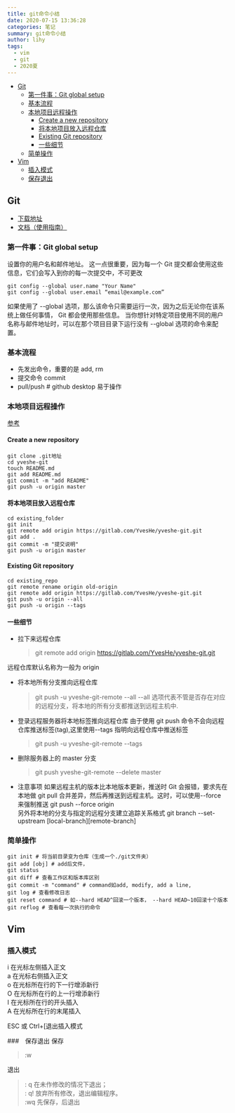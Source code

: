 ```yaml
---
title: git命令小结
date: 2020-07-15 13:36:28
categories: 笔记
summary: git命令小结
author: lihy
tags: 
  - vim
  - git
  - 2020夏
---
```


<!-- TOC -->

- [Git](#git)
    - [第一件事：Git global setup](#第一件事git-global-setup)
    - [基本流程](#基本流程)
    - [本地项目远程操作](#本地项目远程操作)
        - [Create a new repository](#create-a-new-repository)
        - [将本地项目放入远程仓库](#将本地项目放入远程仓库)
        - [Existing Git repository](#existing-git-repository)
        - [一些细节](#一些细节)
    - [简单操作](#简单操作)
- [Vim](#vim)
    - [插入模式](#插入模式)
    - [保存退出](#保存退出)

<!-- /TOC -->

## Git

- [下载地址](https://git-scm.com/)
- [文档（使用指南）](https://git-scm.com/book/en/v2)

### 第一件事：Git global setup

设置你的用户名和邮件地址。 这一点很重要，因为每一个 Git 提交都会使用这些信息，它们会写入到你的每一次提交中，不可更改

    git config --global user.name "Your Name"
    git config --global user.email “email@example.com”

如果使用了 --global 选项，那么该命令只需要运行一次，因为之后无论你在该系统上做任何事情， Git 都会使用那些信息。 当你想针对特定项目使用不同的用户名称与邮件地址时，可以在那个项目目录下运行没有 --global 选项的命令来配置。

### 基本流程

- 先发出命令，重要的是 add, rm
- 提交命令 commit
- pull/push # github desktop 易于操作

### 本地项目远程操作

[参考](https://blog.csdn.net/u011479200/article/details/81230083)

#### Create a new repository

    git clone .git地址
    cd yveshe-git
    touch README.md
    git add README.md
    git commit -m "add README"
    git push -u origin master

#### 将本地项目放入远程仓库

    cd existing_folder
    git init
    git remote add origin https://gitlab.com/YvesHe/yveshe-git.git
    git add .
    git commit -m "提交说明"
    git push -u origin master

#### Existing Git repository

    cd existing_repo
    git remote rename origin old-origin
    git remote add origin https://gitlab.com/YvesHe/yveshe-git.git
    git push -u origin --all
    git push -u origin --tags

#### 一些细节

- 拉下来远程仓库
  > git remote add origin https://gitlab.com/YvesHe/yveshe-git.git

远程仓库默认名称为一般为 origin

- 将本地所有分支推向远程仓库
  > git push -u yveshe-git-remote --all
  > --all 选项代表不管是否存在对应的远程分支，将本地的所有分支都推送到远程主机中.
- 登录远程服务器将本地标签推向远程仓库
  由于使用 git push 命令不会向远程仓库推送标签(tag),这里使用--tags 指明向远程仓库中推送标签

  > git push -u yveshe-git-remote --tags

- 删除服务器上的 master 分支

  > git push yveshe-git-remote --delete master

- 注意事项
  如果远程主机的版本比本地版本更新，推送时 Git 会报错，要求先在本地做 git pull 合并差异，然后再推送到远程主机。这时，可以使用--force 来强制推送 git push --force origin  
  另外将本地的分支与指定的远程分支建立追踪关系格式 git branch --set-upstream [local-branch][remote-branch]

### 简单操作

    git init # 将当前目录变为仓库（生成一个./git文件夹）
    git add [obj] # add后文件，
    git status
    git diff # 查看工作区和版本库区别
    git commit -m "command" # command如add, modify, add a line,
    git log # 查看修改日志
    git reset command # 如--hard HEAD^回滚一个版本， --hard HEAD~10回滚十个版本
    git reflog # 查看每一次执行的命令

## Vim

### 插入模式

i 在光标左侧插入正文  
a 在光标右侧插入正文  
o 在光标所在行的下一行增添新行  
O 在光标所在行的上一行增添新行  
I 在光标所在行的开头插入  
A 在光标所在行的末尾插入

ESC 或 Ctrl+[退出插入模式

###　保存退出
保存

> :w

退出

> : q 在未作修改的情况下退出；  
> : q! 放弃所有修改，退出编辑程序。  
> :wq 先保存，后退出
